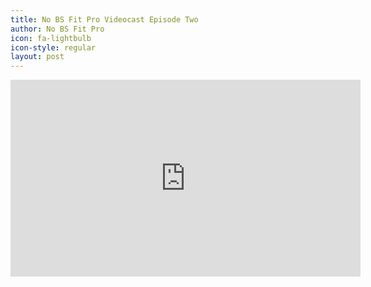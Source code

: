 ```yaml
---
title: No BS Fit Pro Videocast Episode Two
author: No BS Fit Pro
icon: fa-lightbulb
icon-style: regular
layout: post
---
```


<div class="video-container"><iframe width="560" height="315" src="https://www.youtube.com/embed/OgFmHBt8e-A" frameborder="0" allowfullscreen></iframe></div>
